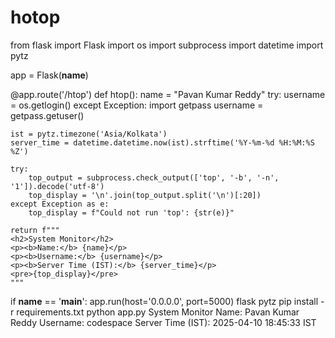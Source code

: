 # hotop
from flask import Flask
import os
import subprocess
import datetime
import pytz

app = Flask(__name__)

@app.route('/htop')
def htop():
    name = "Pavan Kumar Reddy"
    try:
        username = os.getlogin()
    except Exception:
        import getpass
        username = getpass.getuser()

    ist = pytz.timezone('Asia/Kolkata')
    server_time = datetime.datetime.now(ist).strftime('%Y-%m-%d %H:%M:%S %Z')

    try:
        top_output = subprocess.check_output(['top', '-b', '-n', '1']).decode('utf-8')
        top_display = '\n'.join(top_output.split('\n')[:20])
    except Exception as e:
        top_display = f"Could not run 'top': {str(e)}"

    return f"""
    <h2>System Monitor</h2>
    <p><b>Name:</b> {name}</p>
    <p><b>Username:</b> {username}</p>
    <p><b>Server Time (IST):</b> {server_time}</p>
    <pre>{top_display}</pre>
    """

if __name__ == '__main__':
    app.run(host='0.0.0.0', port=5000)
flask
pytz
pip install -r requirements.txt
python app.py
System Monitor
Name: Pavan Kumar Reddy
Username: codespace
Server Time (IST): 2025-04-10 18:45:33 IST
<top command output here>
